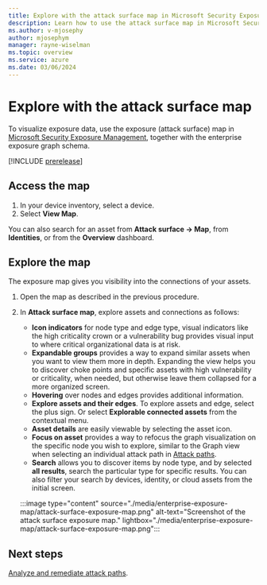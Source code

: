 ```yaml
---
title: Explore with the attack surface map in Microsoft Security Exposure Management
description: Learn how to use the attack surface map in Microsoft Security Exposure Management.
ms.author: v-mjosephy
author: mjosephym
manager: rayne-wiselman
ms.topic: overview
ms.service: azure
ms.date: 03/06/2024
---
```


# Explore with the attack surface map

To visualize exposure data, use the exposure (attack surface) map in [Microsoft Security Exposure Management](microsoft-security-exposure-management.md), together with the enterprise exposure graph schema.

[!INCLUDE [prerelease](../includes//prerelease.md)]

## Access the map

1. In your device inventory, select a device.
1. Select **View Map**.

You can also search for an asset from **Attack surface -> Map**, from **Identities**, or from the **Overview** dashboard.

## Explore the map

The exposure map gives you visibility into the connections of your assets.

1. Open the map as described in the previous procedure.
1. In **Attack surface map**, explore assets and connections as follows:

    - **Icon indicators** for node type and edge type, visual indicators like the high criticality crown or a vulnerability bug provides visual input to where critical organizational data is at risk.
    - **Expandable groups** provides a way to expand similar assets when you want to view them more in depth. Expanding the view helps you to discover choke points and specific assets with high vulnerability or criticality, when needed, but otherwise leave them collapsed for a more organized screen.
    - **Hovering** over nodes and edges provides additional information.
    - **Explore assets and their edges**. To explore assets and edge, select the plus sign. Or select **Explorable connected assets** from the contextual menu.
    - **Asset details** are easily viewable by selecting the asset icon.
    - **Focus on asset** provides a way to refocus the graph visualization on the specific node you wish to explore, similar to the Graph view when selecting an individual attack path in [Attack paths](review-attack-paths.md).
    - **Search** allows you to discover items by node type, and by selected **all results**, search the particular type for specific results. You can also filter your search by devices, identity, or cloud assets from the initial screen.

    :::image type="content" source="./media/enterprise-exposure-map/attack-surface-exposure-map.png" alt-text="Screenshot of the attack surface exposure map." lightbox="./media/enterprise-exposure-map/attack-surface-exposure-map.png":::

## Next steps

[Analyze and remediate attack paths](attack-paths-analysis-remediation.md).
